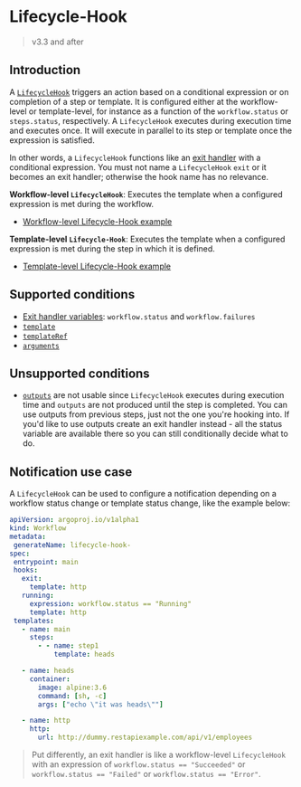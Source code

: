 # Lifecycle-Hook

> v3.3 and after

## Introduction

A [`LifecycleHook`](fields.md#lifecyclehook) triggers an action based on a conditional expression or on completion of a step or template. It is configured either at the workflow-level or template-level, for instance as a function of the `workflow.status` or `steps.status`, respectively. A `LifecycleHook` executes during execution time and executes once. It will execute in parallel to its step or template once the expression is satisfied.

In other words, a `LifecycleHook` functions like an [exit handler](https://github.com/argoproj/argo-workflows/blob/master/examples/exit-handlers.yaml) with a conditional expression. You must not name a `LifecycleHook` `exit` or it becomes an exit handler; otherwise the hook name has no relevance.

**Workflow-level `LifecycleHook`**: Executes the template when a configured expression is met during the workflow.

- [Workflow-level Lifecycle-Hook example](https://github.com/argoproj/argo-workflows/blob/master/examples/life-cycle-hooks-wf-level.yaml)

**Template-level `Lifecycle-Hook`**: Executes the template when a configured expression is met during the step in which it is defined.

- [Template-level Lifecycle-Hook example](https://github.com/argoproj/argo-workflows/blob/master/examples/life-cycle-hooks-tmpl-level.yaml)

## Supported conditions

- [Exit handler variables](variables.md#exit-handler): `workflow.status` and `workflow.failures`
- [`template`](fields.md#template)
- [`templateRef`](fields.md#templateref)
- [`arguments`](https://github.com/argoproj/argo-workflows/blob/master/examples/conditionals.yaml)

## Unsupported conditions

- [`outputs`](fields.md#outputs) are not usable since `LifecycleHook` executes during execution time and `outputs` are not produced until the step is completed. You can use outputs from previous steps, just not the one you're hooking into. If you'd like to use outputs create an exit handler instead - all the status variable are available there so you can still conditionally decide what to do.

## Notification use case

A `LifecycleHook` can be used to configure a notification depending on a workflow status change or template status change, like the example below:

```yaml
apiVersion: argoproj.io/v1alpha1
kind: Workflow
metadata:
 generateName: lifecycle-hook-
spec:
 entrypoint: main
 hooks:
   exit:
     template: http
   running:
     expression: workflow.status == "Running"
     template: http
 templates:
   - name: main
     steps:
       - - name: step1
           template: heads

   - name: heads
     container:
       image: alpine:3.6
       command: [sh, -c]
       args: ["echo \"it was heads\""]

   - name: http
     http:
       url: http://dummy.restapiexample.com/api/v1/employees
```

> Put differently, an exit handler is like a workflow-level `LifecycleHook` with an expression of `workflow.status == "Succeeded"` or `workflow.status == "Failed"` or `workflow.status == "Error"`.
